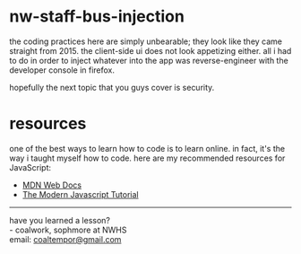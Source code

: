 # nw-staff-bus-injection
the coding practices here are simply unbearable; they look like they came straight from 2015. the client-side ui does not look appetizing either. all i had to do in order to inject whatever into the app was reverse-engineer with the developer console in firefox.

hopefully the next topic that you guys cover is security.

# resources
one of the best ways to learn how to code is to learn online. in fact, it's the way i taught myself how to code. here are my recommended resources for JavaScript:
- [MDN Web Docs](https://developer.mozilla.org/en-US/docs/Web/JavaScript)
- [The Modern Javascript Tutorial](https://javascript.info)
***
have you learned a lesson?\
\- coalwork, sophmore at NWHS \
email: coaltempor@gmail.com
